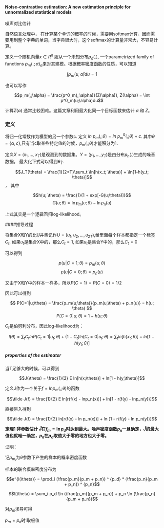 #### Noise-contrastive estimation: A new estimation principle for unnormalized statistical models 
噪声对比估计

自然语言处理中， 在计算某个单词的概率的时候，需要用softmax计算，因而需要用到整个字典的单词，当字典很大时，这个softmax的计算量非常大，不容易计算。

定义一个随机向量$x \in R^n$ 服从一个未知分布$p_d(.)$, 一个parametrized family of functions ${p_m(.;\alpha)}_{\alpha}$来对其建模。根据概率密度函数的性质，可以知道

$$\int p_m(u;\hat \alpha) du =1$$

也可以写作

$$p_m(,;\alpha) = \frac{p^0_m(,;\alpha)}{Z(\alpha)}, Z(\alpha) = \int p^0_m(u;\alpha)du$$

计算$Z(\alpha)$ 通常比较困难。这篇文章利用最大化同一个目标函数来估计 $\alpha$  和 $Z$。

### 定义

将归一化常数作为模型的另一个参数c. 定义 $ln~p_m(,;\theta) = ln~p^0_m(,;\theta) + c$. 其中$\theta=\{\alpha, c\}$,只有当c取某些特定值的时候，$p_m(,;\theta)$才能积分为1.

定义$X=(x_1, ..., x_T)$是观测到的数据集。$Y=(y_1, ..., y_T)$是由分布$p_n(.)$生成的噪音数据。 最大化下式可以得到$\hat\theta_T$.

$$J_T(\theta) = \frac{1}{2*T}\sum_t \ln[h(x_t; \theta)] + \ln[1-h(y_t; \theta)]$$， 其中

$$h(u; \theta) = \frac{1}{1 + exp[-G(u;\theta)]}$$
$$G(u; \theta) = \ln p_m(u;\theta) - \ln p_n(u)$$

上式其实是一个逻辑回归log-likelihood。

####推导过程

将集合X和Y的比U并集记作$U=(u_1, u_2, ..., u_{2T})$,给里面每个样本都指定一个标签$C_t$, 如果$u_t$是集合X中的，那么$C_t=1$, 如果$u_t$是集合Y中的，那么$C_t=0$




可以得到

$$p(u|C=1;\theta) = p_m(u;\theta)$$
$$p(u|C=0;\theta) = p_n(u)$$

又由于X和Y中的样本一样多，所以$P(C=1) = P(C=0) = 1/2$

因此可以得到    

$$ P(C=1|u;\theta) = \frac{p_m(u;\theta)}{p_m(u;\theta) + p_n(u)} = h(u; \theta) $$
$$ P(C=0|u;\theta) = 1 - h(u;\theta) $$


$C_t$是伯努利分布，因此log-likelihood为：

$$l(\theta) = \sum_t C_t lnP(C_t=1|u_t; \theta) + (1-C_t) ln(C_t=0|u_t; \theta) = \sum_t ln[h(x_t; \theta)] + ln[1 - h(y_t; \theta)]$$





##### properties of the estimator

当T足够大的时候，可以得到

$$J(\theta) = \frac{1}{2} E ln[h(x;\theta)] + ln[1 - h(y;\theta)]$$

定义$\tilde J$作为一个关于$f=lnp_m(,;\theta)$的函数

$$\tilde J(f) = \frac{1}{2} E ln[r(f(x) - lnp_n(x))] + ln[1 - r(f(y) - lnp_n(y))]$$




直接带入得到

$$\tilde J(f) = \frac{1}{2} ln[r(f(x) - ln p_n(x))] + ln [1 - r(f(y) - ln p_n(y))]$$


**定理1 非参数估计 $\widetilde{J}$在$f_m=\ln{p_d}$时达到最大。噪声密度函数$p_n$一旦确定，$\widetilde{J}$的最大值也就唯一确定，$p_n$在$p_d$取值大于零的地方也大于零。**

证明：


记$p_{m_i}$为$\theta$参数下产生的样本的概率密度函数

样本的联合概率密度分布为

$$e^{l(\theta)} = \prod_i (\frac{p_m}{p_m + p_n}) ^ {p_d} * (\frac{p_n}{p_m + p_n}) ^ {p_n}$$

$$l(\theta) = \sum_i p_d \ln (\frac{p_m}{p_m + p_n}) + p_n \ln (\frac{p_n}{p_m + p_n})$$

对$p_m$求导可得

$p_m = p_d$时l取极值


